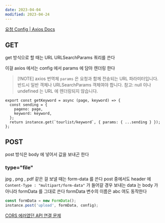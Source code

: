 ```yaml
---
date: 2023-04-04
modified: 2023-04-24
---
```


[요청 Config | Axios Docs](https://axios-http.com/kr/docs/req_config)

## GET

get 방식으로 할 때는 URL URLSearchParams 쿼리를 쓴다

이걸 axios 에서는 config 에서 params 에 담아 렌더링 한다

> [!NOTE] axios 번역체
> `params` 은 요청과 함께 전송되는 URL 파라미터입니다.
> 반드시 일반 객체나 URLSearchParams 객체여야 합니다.
> 참고: null 이나 undefined 는 URL 에 렌더링되지 않습니다.

```
export const getKeyword = async (page, keyword) => {
  const sending = {
    pageno: page,
    keyword: keyword,
  };
  return instance.get(`tourlist/keyword`, { params: { ...sending } });
};
```

## POST

post 방식은 body 에 넣어서 값을 보내곤 한다

### type="file"

jpg , png , pdf 같은 걸 보낼 때는 form-data 를 쓴다
post 중에서도 header 에 `Content-Type : "multipart/form-data"` 가 들어갈 경우
보내는 data 는 body 가 아니라 formData 를 그대로 쓴다
formData 변수의 이름은 abc 여도 동작한다

```js
const formData = new FormData();
instance.post('upload', formData, config);
```

[CORS 에러였던 API 연결 문제](../../work/PM-project-manager/etc-트러블슈팅/CORS%20에러였던%20API%20연결%20문제.md)
